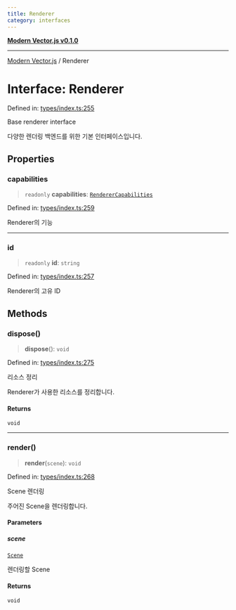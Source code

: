 ```yaml
---
title: Renderer
category: interfaces
---
```


[**Modern Vector.js v0.1.0**](../README.md)

***

[Modern Vector.js](../README.md) / Renderer

# Interface: Renderer

Defined in: [types/index.ts:255](https://github.com/miridih-jwpark02/modern-vector.js/blob/5221f2fc49f67dd4433b667bc6d0e95a648486aa/packages/core/src/core/types/index.ts#L255)

Base renderer interface

다양한 렌더링 백엔드를 위한 기본 인터페이스입니다.

## Properties

### capabilities

> `readonly` **capabilities**: [`RendererCapabilities`](RendererCapabilities.md)

Defined in: [types/index.ts:259](https://github.com/miridih-jwpark02/modern-vector.js/blob/5221f2fc49f67dd4433b667bc6d0e95a648486aa/packages/core/src/core/types/index.ts#L259)

Renderer의 기능

***

### id

> `readonly` **id**: `string`

Defined in: [types/index.ts:257](https://github.com/miridih-jwpark02/modern-vector.js/blob/5221f2fc49f67dd4433b667bc6d0e95a648486aa/packages/core/src/core/types/index.ts#L257)

Renderer의 고유 ID

## Methods

### dispose()

> **dispose**(): `void`

Defined in: [types/index.ts:275](https://github.com/miridih-jwpark02/modern-vector.js/blob/5221f2fc49f67dd4433b667bc6d0e95a648486aa/packages/core/src/core/types/index.ts#L275)

리소스 정리

Renderer가 사용한 리소스를 정리합니다.

#### Returns

`void`

***

### render()

> **render**(`scene`): `void`

Defined in: [types/index.ts:268](https://github.com/miridih-jwpark02/modern-vector.js/blob/5221f2fc49f67dd4433b667bc6d0e95a648486aa/packages/core/src/core/types/index.ts#L268)

Scene 렌더링

주어진 Scene을 렌더링합니다.

#### Parameters

##### scene

[`Scene`](Scene.md)

렌더링할 Scene

#### Returns

`void`
